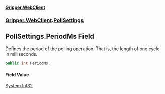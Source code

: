 #### [Gripper.WebClient](index 'index')
### [Gripper.WebClient](Gripper_WebClient 'Gripper.WebClient').[PollSettings](Gripper_WebClient_PollSettings 'Gripper.WebClient.PollSettings')
## PollSettings.PeriodMs Field
Defines the period of the polling operation. That is, the length of one cycle in milliseconds.  
```csharp
public int PeriodMs;
```
#### Field Value
[System.Int32](https://docs.microsoft.com/en-us/dotnet/api/System.Int32 'System.Int32')
